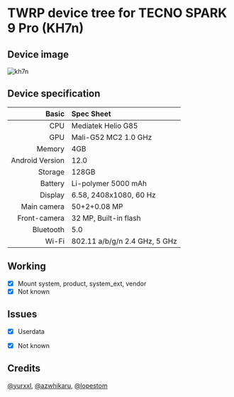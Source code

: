 # TWRP device tree for  TECNO SPARK 9 Pro (KH7n)
## Device image
![kh7n](https://github.com/isus203/tecno_kh7n_twrp/blob/main/Device_image/30065104b.jpg)

## Device specification
Basic   | Spec Sheet
-------:|:------------------------
CPU     | Mediatek  Helio G85 
GPU     | Mali-G52 MC2 1.0 GHz
Memory  | 4GB
Android Version | 12.0
Storage | 128GB
Battery | Li-polymer 5000 mAh
Display | 6.58, 2408x1080, 60 Hz
Main camera | 50+2+0.08 MP
Front-camera | 32 MP, Built-in flash
Bluetooth | 5.0 
Wi-Fi | 802.11 a/b/g/n  2.4 GHz, 5 GHz

## Working
- [X] Mount system, product, system_ext, vendor 
- [X] Not known

## Issues
- [X] Userdata
- [X] Not known


## Credits
[@yurxxl](https://4pda.to/forum/index.php?showuser=8545777), [@azwhikaru](https://github.com/azwhikaru), [@lopestom](https://github.com/lopestom)
